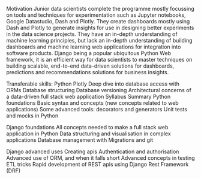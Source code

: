Motivation
Junior data scientists complete the programme mostly focussing on tools and techniques for experimentation such as Jupyter notebooks, Google Datastudio, Dash and Plotly. They create dashboards mostly using Dash and Plotly to generate insights for use in designing better experiments in the data science projects. They have an in-depth understanding of machine learning principles, but lack an in-depth understanding of building dashboards and machine learning web applications for integration into software products. Django being a popular ubiquitous Python Web framework, it is an efficient way for data scientists to master techniques on building scalable, end-to-end data-driven solutions for dashboards, predictions and recommendations solutions for business insights.

Transferable skills:
Python
Plotly
Deep dive into database access with ORMs
Database structuring
Database versioning
Architectural concerns of a data-driven full stack web application
Syllabus Summary
Python foundations
Basic syntax and concepts (new concepts related to web applications)
Some advanced tools: decorators and generators
Unit tests and mocks in Python

Django foundations
All concepts needed to make a full stack web application in Python
Data structuring and visualisation in complex applications
Database management with Migrations and git

Django advanced uses
Creating apis
Authentication and authorisation
Advanced use of ORM, and when it falls short
Advanced concepts in testing
ETL tricks
Rapid development of REST apis using Django Rest Framework (DRF)
